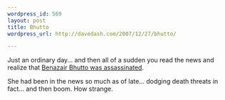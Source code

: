 ```yaml
---
wordpress_id: 569
layout: post
title: Bhutto
wordpress_url: http://davedash.com/2007/12/27/bhutto/

---
```


Just an ordinary day... and then all of a sudden you read the news and realize that [Benazair Bhutto was assassinated](http://www.cnn.com/2007/WORLD/asiapcf/12/27/bhutto.reaction/index.html?eref=rss_topstories).

She had been in the news so much as of late... dodging death threats in fact... and then boom.  How strange.
